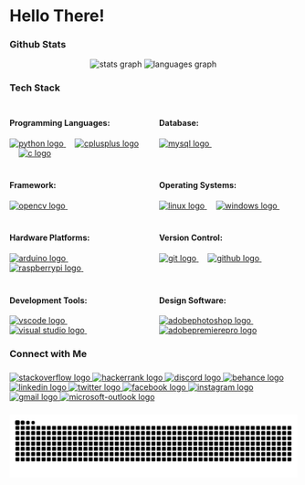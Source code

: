 <h1 align="left">Hello There!</h1>

<h3 align="left">Github Stats</h3>
<div align="center">
  <img src="https://github-readme-stats.vercel.app/api?username=akinduid&rank_icon=github&show=prs_merged_percentage&hide=contribs,issues&show_icons=true&custom_title=Open%20Source%20Contributions&bg_color=1a101c25&icon_color=9595ea&text_color=ffffff&title_color=9595ea&border_radius=10&border_color=6b4176#gh-dark-mode-only" height="150" alt="stats graph"  />
  <img src="https://github-readme-stats.vercel.app/api/top-langs/?username=akinduid&hide=Tcl,HTML,Pascal,Perl,Makefile,Cmake,Shell&layout=compact&langs_count=5&custom_title=Most%20Used%20Languages&card_width=470px&bg_color=1a101c25&text_color=ffffff&title_color=9595ea&border_radius=10&border_color=6b4176#gh-dark-mode-only" height="150" alt="languages graph"  />
</div>

###

<h3 align="left">Tech Stack</h3>

###

<div align="left" style="display: grid; grid-template-columns: repeat(auto-fill, minmax(200px, 1fr)); grid-gap: 20px;">
  <!-- Programming Languages -->
  <div>
    <h4>Programming Languages:</h4>
    <a href="https://www.python.org/">
      <img src="https://cdn.jsdelivr.net/gh/devicons/devicon/icons/python/python-original.svg" height="40" alt="python logo"  />
    </a>
    <img width="12" />
    <a href="https://isocpp.org/">
      <img src="https://cdn.jsdelivr.net/gh/devicons/devicon/icons/cplusplus/cplusplus-original.svg" height="40" alt="cplusplus logo"  />
    </a>
    <img width="12" />
    <a href="https://www.iso.org/standard/74528.html">
      <img src="https://cdn.jsdelivr.net/gh/devicons/devicon/icons/c/c-original.svg" height="40" alt="c logo"  />
    </a>
  </div>

  <!-- Database -->
  <div>
    <h4>Database:</h4>
    <a href="https://www.mysql.com/">
      <img src="https://cdn.jsdelivr.net/gh/devicons/devicon/icons/mysql/mysql-original.svg" height="40" alt="mysql logo"  />
    </a>
    <img width="12" />
  </div>

  <!-- Framework -->
  <div>
    <h4>Framework:</h4>
    <a href="https://opencv.org/">
      <img src="https://cdn.jsdelivr.net/gh/devicons/devicon/icons/opencv/opencv-original.svg" height="40" alt="opencv logo"  />
    </a>
    <img width="12" />
  </div>

  <!-- Operating Systems -->
  <div>
    <h4>Operating Systems:</h4>
    <a href="https://www.linux.org/">
      <img src="https://cdn.jsdelivr.net/gh/devicons/devicon/icons/linux/linux-original.svg" height="40" alt="linux logo"  />
    </a>
    <img width="12" />
    <a href="https://www.microsoft.com/en-us/windows/">
      <img src="https://cdn.jsdelivr.net/gh/devicons/devicon/icons/windows8/windows8-original.svg" height="40" alt="windows logo"  />
    </a>
    <img width="12" />
  </div>

  <!-- Hardware Platforms -->
  <div>
    <h4>Hardware Platforms:</h4>
    <a href="https://www.arduino.cc/">
      <img src="https://cdn.jsdelivr.net/gh/devicons/devicon/icons/arduino/arduino-original.svg" height="40" alt="arduino logo"  />
    </a>
    <img width="12" />
    <a href="https://www.raspberrypi.org/">
      <img src="https://cdn.jsdelivr.net/gh/devicons/devicon/icons/raspberrypi/raspberrypi-original.svg" height="40" alt="raspberrypi logo"  />
    </a>
    <img width="12" />
  </div>

  <!-- Version Control -->
  <div>
    <h4>Version Control:</h4>
    <a href="https://git-scm.com/">
      <img src="https://cdn.jsdelivr.net/gh/devicons/devicon/icons/git/git-original.svg" height="40" alt="git logo"  />
    </a>
    <img width="12" />
    <a href="https://github.com/">
      <img src="https://cdn.jsdelivr.net/gh/devicons/devicon/icons/github/github-original.svg" height="40" alt="github logo"  />
    </a>
    <img width="12" />
  </div>

  <!-- Development Tools -->
  <div>
    <h4>Development Tools:</h4>
    <a href="https://code.visualstudio.com/">
      <img src="https://cdn.jsdelivr.net/gh/devicons/devicon/icons/vscode/vscode-original.svg" height="40" alt="vscode logo"  />
    </a>
    <img width="12" />
    <a href="https://visualstudio.microsoft.com/">
      <img src="https://cdn.jsdelivr.net/gh/devicons/devicon/icons/visualstudio/visualstudio-plain.svg" height="40" alt="visual studio logo"  />
    </a>
    <img width="12" />
  </div>

  <!-- Design Software -->
  <div>
    <h4>Design Software:</h4>
    <a href="https://www.adobe.com/products/photoshop.html">
      <img src="https://skillicons.dev/icons?i=ps" height="40" alt="adobephotoshop logo"  />
    </a>
    <img width="12" />
    <a href="https://www.adobe.com/products/premiere.html">
      <img src="https://skillicons.dev/icons?i=pr" height="40" alt="adobepremierepro logo"  />
    </a>
  </div>
</div>


###

<h3 align="left">Connect with Me</h3>

###

<div align="left">
  <a href="https://stackoverflow.com">
    <img src="https://raw.githubusercontent.com/maurodesouza/profile-readme-generator/master/src/assets/icons/social/stackoverflow/default.svg" width="52" height="40" alt="stackoverflow logo" />
</a>

<a href="https://www.hackerrank.com/profile/AkinduID">
    <img src="https://raw.githubusercontent.com/maurodesouza/profile-readme-generator/master/src/assets/icons/social/hackerrank/default.svg" width="52" height="40" alt="hackerrank logo" />
</a>

<a href="https://discord.com">
    <img src="https://raw.githubusercontent.com/maurodesouza/profile-readme-generator/master/src/assets/icons/social/discord/default.svg" width="52" height="40" alt="discord logo" />
</a>

<a href="https://www.behance.net/akinduid">
    <img src="https://raw.githubusercontent.com/maurodesouza/profile-readme-generator/master/src/assets/icons/social/behance/default.svg" width="52" height="40" alt="behance logo" />
</a>

<a href="https://linkedin.com/in/akinduid">
    <img src="https://raw.githubusercontent.com/maurodesouza/profile-readme-generator/master/src/assets/icons/social/linkedin/default.svg" width="52" height="40" alt="linkedin logo" />
</a>

<a href="https://twitter.com/akindu_id">
    <img src="https://raw.githubusercontent.com/maurodesouza/profile-readme-generator/master/src/assets/icons/social/twitter/default.svg" width="52" height="40" alt="twitter logo" />
</a>

<a href="https://facebook.com/akindu.id/">
    <img src="https://raw.githubusercontent.com/maurodesouza/profile-readme-generator/master/src/assets/icons/social/facebook/default.svg" width="52" height="40" alt="facebook logo" />
</a>

<a href="https://instagram.com/akindu.id/">
    <img src="https://raw.githubusercontent.com/maurodesouza/profile-readme-generator/master/src/assets/icons/social/instagram/default.svg" width="52" height="40" alt="instagram logo" />
</a>

<a href="mailto:akinduid@gmail.com">
    <img src="https://raw.githubusercontent.com/maurodesouza/profile-readme-generator/master/src/assets/icons/social/gmail/default.svg" width="52" height="40" alt="gmail logo" />
</a>

<a href="mailto:akinduid100@outlook.com">
    <img src="https://raw.githubusercontent.com/maurodesouza/profile-readme-generator/master/src/assets/icons/social/microsoft-outlook/default.svg" width="52" height="40" alt="microsoft-outlook logo" />
</a>

  
</div>

###

<img src="https://raw.githubusercontent.com/akinduid/akinduid/output/snake.svg" alt="Snake animation" />

###
